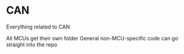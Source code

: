 # CAN
Everything related to CAN

All MCUs get their own folder
General non-MCU-specific code can go straight into the repo
